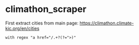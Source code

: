 # climathon_scraper

First extract cities from main page:
https://climathon.climate-kic.org/en/cities

```
with regex "a href="/.+?(?=">)"
```
